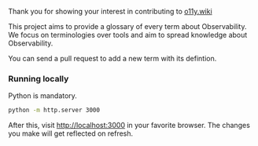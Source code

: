 Thank you for showing your interest in contributing to
[o11y.wiki](https://o11y.wiki)

This project aims to provide a glossary of every term about Observability. We
focus on terminologies over tools and aim to spread knowledge about
Observability.

You can send a pull request to add a new term with its defintion.

### Running locally

Python is mandatory.

```sh
python -m http.server 3000
```

After this, visit [http://localhost:3000](http://localhost:3000) in your
favorite browser. The changes you make will get reflected on refresh.

